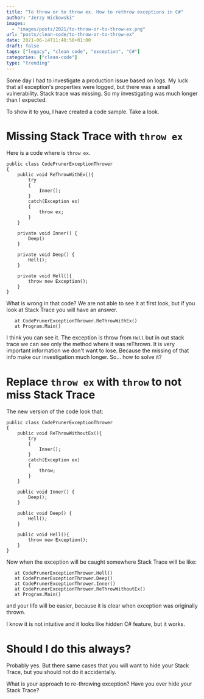 ```yaml
---
title: "To throw or to throw ex. How to rethrow exceptions in C#"
author: "Jerzy Wickowski"
images:
  - "images/posts/2021/to-throw-or-to-throw-ex.png"
url: "posts/clean-code/to-throw-or-to-throw-ex"
date: 2021-06-14T11:40:58+01:00
draft: false
tags: ["legacy", "clean code", "exception", "C#"]
categories: ["clean-code"]
type: "trending"
---
```


Some day I had to investigate a production issue based on logs. My luck that all exception's properties were logged, but there was a small vulnerability. Stack trace was missing. So my investigating was much longer than I expected.

To show it to you, I have created a code sample. Take a look.

# Missing Stack Trace with `throw ex`
Here is a code where is `throw ex`.
```
public class CodePrunerExceptionThrower
{
	public void ReThrowWithEx(){
		try
		{
			Inner();
		}
		catch(Exception ex)
		{
			throw ex;	
		}
	}
	
	private void Inner() {
		Deep()
	}

    private void Deep() {
        Hell();
    }

    private void Hell(){
        throw new Exception();
    }
}

```
What is wrong in that code? We are not able to see it at first look, but if you look at Stack Trace you will have an answer.

```
   at CodePrunerExceptionThrower.ReThrowWithEx()
   at Program.Main()
```

I think you can see it. The exception is throw from `Hell` but in out stack trace we can see only the method where it was reThrown. It is very important information we don't want to lose. Because the missing of that info make our investigation much longer. So... how to solve it?

# Replace `throw ex` with `throw` to not miss Stack Trace
The new version of the code look that:
```
public class CodePrunerExceptionThrower
{
	public void ReThrowWithoutEx(){
		try
		{
			Inner();
		}
		catch(Exception ex)
		{
			throw;	
		}
	}
	
	public void Inner() {
		Deep();
	}

    public void Deep() {
        Hell();
    }

    public void Hell(){
        throw new Exception();
    }
}
```

Now when the exception will be caught somewhere Stack Trace will be like:
```
   at CodePrunerExceptionThrower.Hell()
   at CodePrunerExceptionThrower.Deep()
   at CodePrunerExceptionThrower.Inner()
   at CodePrunerExceptionThrower.ReThrowWithoutEx()
   at Program.Main()
```
and your life will be easier, because it is clear when exception was originally thrown.

I know it is not intuitive and it looks like hidden C# feature, but it works.

# Should I do this always?
Probably yes. But there same cases that you will want to hide your Stack Trace, but you should not do it accidentally.

What is your approach to re-throwing exception? Have you ever hide your Stack Trace?
